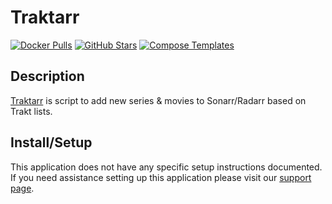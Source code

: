 # Traktarr

[![Docker Pulls](https://img.shields.io/docker/pulls/cloudb0x/traktarr?style=flat-square&color=607D8B&label=docker%20pulls&logo=docker)](https://hub.docker.com/r/cloudb0x/traktarr)
[![GitHub Stars](https://img.shields.io/github/stars/l3uddz/Traktarr?style=flat-square&color=607D8B&label=github%20stars&logo=github)](https://github.com/l3uddz/Traktarr)
[![Compose Templates](https://img.shields.io/static/v1?style=flat-square&color=607D8B&label=compose&message=templates)](https://github.com/GhostWriters/DockSTARTer/tree/main/compose/.apps/traktarr)

## Description

[Traktarr](https://github.com/l3uddz/Traktarr) is script to add new series &
movies to Sonarr/Radarr based on Trakt lists.

## Install/Setup

This application does not have any specific setup instructions documented. If
you need assistance setting up this application please visit our
[support page](https://dockstarter.com/basics/support/).
